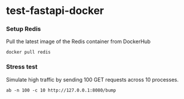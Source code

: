 # test-fastapi-docker

### Setup Redis
Pull the latest image of the Redis container from DockerHub
```shell
docker pull redis
```

### Stress test
Simulate high traffic by sending 100 GET requests across 10 processes.
```shell
ab -n 100 -c 10 http://127.0.0.1:8080/bump
```
